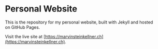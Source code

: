 # Personal Website

This is the repository for my personal website, built with Jekyll and hosted on GitHub Pages.

Visit the live site at [https://marvinsteinkellner.ch](https://marvinsteinkellner.ch).
